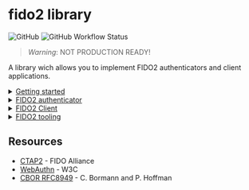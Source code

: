 # fido2 library

![GitHub](https://img.shields.io/github/license/r4gus/ztap?style=flat-square)
![GitHub Workflow Status](https://img.shields.io/github/actions/workflow/status/r4gus/fido2/main.yml?style=flat-square)

> _Warning_: NOT PRODUCTION READY!

A library wich allows you to implement FIDO2 authenticators and client applications. 

<details>
<summary><ins>Getting started</ins></summary>
To use this library you can either add it directly as a module or use the Zig package manager to fetch it as a dependency.

### Zig package manager

First add this library as dependency to your build.zig.zon file:

```zon
.{
    .name = "your-project",
    .version = 0.0.1,

    .dependencies = .{
        .fido = .{
            .url = "https://github.com/r4gus/fido2/archive/main.tar.gz",
            .hash = "122036646fd5c72c265f2eb4dfc4b9891696a38e7c614b234b3ea65795eb2584d052",
        }
    },
}
```

#### Hash

To calculate the hash you can use the following [script](https://github.com/r4gus/zig-package-hash/blob/main/hash.sh).

> Note: The Zig core team might alter the hashing algorithm used, i.e., the script might
> not always calculate the correct result in the future.

### As a module

First add the library to your project, e.g., as a submodule:

```
your-project$ mkdir libs
your-project$ git submodule add https://github.com/r4gus/fido2.git libs/fido
```

Then add the following line to your `build.zig` file.

```zig
// Create a new module
var fido_module = b.createModule(.{
    .source_file = .{ .path = "libs/fido/lib/main.zig" },
});

// create your exe ...

// Add the module to your exe/ lib
exe.addModule("fido", fido_module);
```

</details>

<details>
<summary><ins>FIDO2 authenticator</ins></summary>

You can use this library to implement roaming and platform FIDO2 authenticators. It makes no assumptions about the
underlying hardware, instead the user of this library is responsible to provide the necessary resources (see below).

### Getting started

The following steps are required to get started:

1. Add this repository to your project
2. Implement a basic application that acts as a raw usb hid device (nfc and bluetooth are currently not supported)
3. Define the following functions (take a look at the example [here](https://github.com/r4gus/candy-stick-nrf/blob/master/src/auth_descriptor.zig)):
  - `pub fn rand() u32` - Get a 32 bit (true) random number
  - `pub fn millis() u32` - The time in milliseconds since startup (or something similar)
  - `pub fn load(allocator: std.mem.Allocator) fido.Resources.LoadError![]u8` - Load data from memory (the first four bytes encode the data length and MUST NOT be returned)
  - `pub fn store(data: []const u8) void` - Store the given data to memory (the first four bytes encode the length)
  - `pub fn request_permission(user: ?*const fido.data.User, rp: ?*const fido.data.RelyingParty) bool` - Request permission from the user (e.g., button press)
4. On startup call `fido.Authenticator.new_default` to instantiate an authenticator
```zig
// call this on start up
auth = fido.Authenticator.new_default(
    [_]u8{
        ...      
    },                                                                          
    .{                          
        .rand = Impl.rand,
        .millis = Impl.millis,
        .load = Impl.load,     
        .store = Impl.store,
        .request_permission = Impl.requestPermission,
    },
);
```
6. On receiving a usb packet call `fido.transport_specific_bindings.ctaphid.handle(buffer[0..bufsize], &auth)` where `buffer` contains the raw data and `auth` is the authenticator instance
7. `ctaphid.handle` will either return null (if its still in the process of assembling the request) or an iterator (containing the response). You can call `next()` on the iterator to get the next CTAPHID packet to send to the client.
```zig
// example of sending a CTAPHID response (tinyusb)
if (response != null) {
    while (response.?.next()) |r| {
        while (!tudHidReady()) {
            tudTask();
            // wait until ready
        }

        _ = tudHidReport(0, r);
    }
}
```

#### Examples

| Platform | Architecture | Link |
|:--------:|:------------:|:----:|
| nRF52840-MDK USB Dongle | Arm | [candy-stick-nrf](https://github.com/r4gus/candy-stick-nrf) |

### Supported transport specific bindings

| binding           | supported? |
|:-----------------:|:----------:|
| USB | ✅ |
| NFC |    |
| Bluetooth |   |


### Supported commands

| command           | supported? |
|:-----------------:|:----------:|
| `authenticatorMakeCredential`     | ✅ |
| `authenticatorGetAssertion`       | ✅ |
| `authenticatorGetNextAssertion`   |    |
| `authenticatorGetInfo`            | ✅ |
| `authenticatorClientPin`          | ✅ |
| `authenticatorReset`              | ✅ |
| `authenticatorBioEnrollment`      |    |
| `authenticatorCredentialManagement` |    |
| `authenticatorSelection`          |    |
| `authenticatorLargeBlobs`         |    |
| `authenticatorConfig`             |    |

### Crypto

TODO: rewrite this section

</details>

<details>
<summary><ins>FIDO2 Client</ins></summary>

The code found in `fido2.client` can be used to implement FIDO2 clients (WIP). The client library
defines a `Authenticator` struct that represents an abstract authenticator with basic IO operations
like `open()`, `close()`, `read()` and `write()`. Those operations use a `Transport` (this can be
anything, e.g., USB, NFC, or IPC via sockets) to communicate with an authenticator. The specific
transport implementations can be found in `fido2.client.transports` (The plan is to add different
transports to the library over time but you should be able to implement your own transports if you
want).

## Usage

The library can be used as follows:

1.  Choose one or more transports from `fido2.client.transports` (e.g., `usb`) and call `enumerate`
    to get a list of all possible authenticators connected.
2.  You can open a connection to a specific authenticator by calling `open()` on a `Authenticator`
    object returned by `enumerate`. This will establish a connection to the specified authenticator
    (for USB this will allocate a CID automatically).
3.  After you have successfully established a connection, you can call the commands in `fido2.client.commands`
    passing the `Authenticator` object (e.g., `authenticatorGetInfo`).

> Note: This is WIP, i.e., the API may change

## Dependencies

If you want to use certain transports please add the following to your build script:

### USB via hidapi

```zig
// TODO
```

</details>

<details>
<summary><ins>FIDO2 tooling</ins></summary>

This library comes with a (very incomplete) command line tool which lets you interact with
a fido device connected via usb.

> NOTE: stay tuned for more...

</details>

## Resources

- [CTAP2](https://fidoalliance.org/specs/fido-v2.1-ps-20210615/fido-client-to-authenticator-protocol-v2.1-ps-errata-20220621.html#intro) - FIDO Alliance
- [WebAuthn](https://www.w3.org/TR/webauthn-3/) - W3C
- [CBOR RFC8949](https://www.rfc-editor.org/rfc/rfc8949.html) - C. Bormann and P. Hoffman
